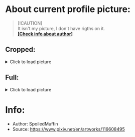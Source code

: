 # About current profile picture:

> [!CAUTION]\
> It isn't my picture, I don't have rigths on it.\
> **[[Check info about author]](#info)**

## Cropped:

<details>

<summary>Click to load picture</summary>

[![Crop](./img/profile_picture_CROP.jpg)](./img/profile_picture_CROP.jpg)

</details>

## Full:
<details>

<summary>Click to load picture</summary>

[![Full](./img/profile_picture_FULL.png)](./img/profile_picture_FULL.png)

</details>

# Info:
- Author: SpoiledMuffin
- Source: https://www.pixiv.net/en/artworks/116608495